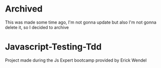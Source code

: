 # Archived

This was made some time ago, I'm not gonna update but also I'm not gonna delete it, so I decided to archive


# Javascript-Testing-Tdd

Project made during the Js Expert bootcamp provided by Erick Wendel
